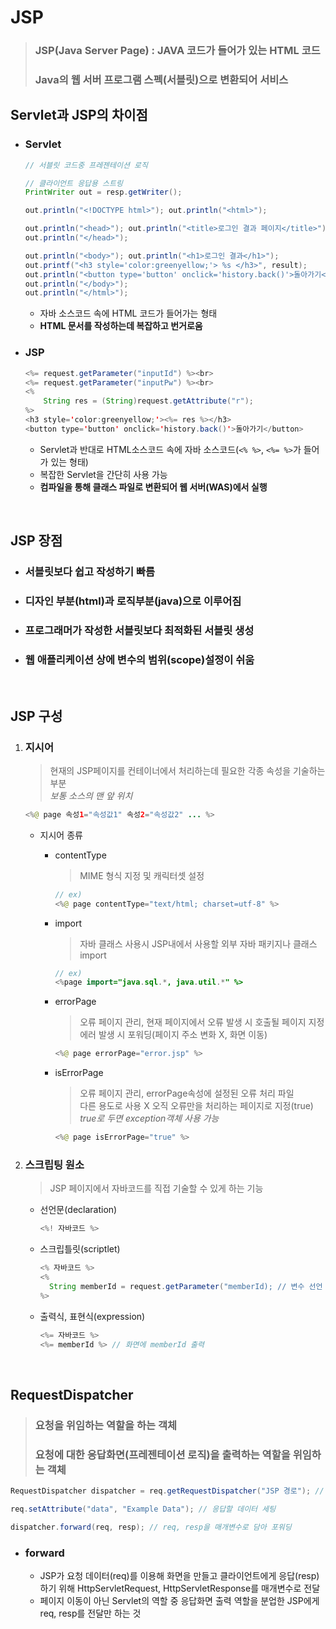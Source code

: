 # JSP
> ### JSP(Java Server Page) : JAVA 코드가 들어가 있는 HTML 코드
> ### Java의 웹 서버 프로그램 스펙(서블릿)으로 변환되어 서비스

## Servlet과 JSP의 차이점
- ### Servlet
    ```Java
    // 서블릿 코드중 프레젠테이션 로직

    // 클라이언트 응답용 스트링
    PrintWriter out = resp.getWriter();

    out.println("<!DOCTYPE html>"); out.println("<html>");
    
    out.println("<head>"); out.println("<title>로그인 결과 페이지</title>");
    out.println("</head>");
    
    out.println("<body>"); out.println("<h1>로그인 결과</h1>");
    out.printf("<h3 style='color:greenyellow;'> %s </h3>", result);
    out.println("<button type='button' onclick='history.back()'>돌아가기</button>");
    out.println("</body>");
    out.println("</html>");
    ```
  - 자바 소스코드 속에 HTML 코드가 들어가는 형태
  - **HTML 문서를 작성하는데 복잡하고 번거로움**


- ### JSP
    ```Java
	<%= request.getParameter("inputId") %><br>
	<%= request.getParameter("inputPw") %><br>
	<%
		String res = (String)request.getAttribute("r");
	%>
	<h3 style='color:greenyellow;'><%= res %></h3>
	<button type='button' onclick='history.back()'>돌아가기</button>
    ```
  - Servlet과 반대로 HTML소스코드 속에 자바 소스코드(`<% %>`, `<%= %>`가 들어가 있는 형태)
  - 복잡한 Servlet을 간단히 사용 가능
  - **컴파일을 통해 클래스 파일로 변환되어 웹 서버(WAS)에서 실행**

<br>

## JSP 장점
- ### 서블릿보다 쉽고 작성하기 빠름
- ### 디자인 부분(html)과 로직부분(java)으로 이루어짐
- ### 프로그래머가 작성한 서블릿보다 최적화된 서블릿 생성
- ### 웹 애플리케이션 상에 변수의 범위(scope)설정이 쉬움

<br>

## JSP 구성
1. ### 지시어

    > 현재의 JSP페이지를 컨테이너에서 처리하는데 필요한 각종 속성을 기술하는 부분  
    > *보통 소스의 맨 앞 위치*
    ```Java
    <%@ page 속성1="속성값1" 속성2="속성값2" ... %>
    ```
    - 지시어 종류
      - contentType
  
        > MIME 형식 지정 및 캐릭터셋 설정  
        ```Java
        // ex)
        <%@ page contentType="text/html; charset=utf-8" %>    
        ```
      - import

        > 자바 클래스 사용시 JSP내에서 사용할 외부 자바 패키지나 클래스 import
        ```Java
        // ex)
        <%page import="java.sql.*, java.util.*" %>   
        ```
      - errorPage
        > 오류 페이지 관리, 현재 페이지에서 오류 발생 시 호출될 페이지 지정  
        > 에러 발생 시 포워딩(페이지 주소 변화 X, 화면 이동)
        ```Java
        <%@ page errorPage="error.jsp" %>
        ```
      - isErrorPage
        > 오류 페이지 관리, errorPage속성에 설정된 오류 처리 파일  
        > 다른 용도로 사용 X 오직 오류만을 처리하는 페이지로 지정(true)
        > *true로 두면 exception객체 사용 가능*
        ```Java
        <%@ page isErrorPage="true" %>
        ```

2. ### 스크립팅 원소
    > JSP 페이지에서 자바코드를 직접 기술할 수 있게 하는 기능

    - 선언문(declaration)

        ```java
        <%! 자바코드 %>
        ```
    - 스크립틀릿(scriptlet)
        ```java
        <% 자바코드 %>
        <% 
          String memberId = request.getParameter("memberId); // 변수 선언 가능 
        %>
        ``` 
    - 출력식, 표현식(expression)
        ```java
        <%= 자바코드 %>
        <%= memberId %> // 화면에 memberId 출력
        ```
<br>

## RequestDispatcher
> ### 요청을 **위임**하는 역할을 하는 객체
> ### 요청에 대한 응답화면(프레젠테이션 로직)을 출력하는 역할을 위임하는 객체
```Java
RequestDispatcher dispatcher = req.getRequestDispatcher("JSP 경로"); // RequestDispatcher 객체 생성

req.setAttribute("data", "Example Data"); // 응답할 데이터 세팅

dispatcher.forward(req, resp); // req, resp을 매개변수로 담아 포워딩
```
- ### forward
  - JSP가 요청 데이터(req)를 이용해 화면을 만들고 클라이언트에게 응답(resp)하기 위해 HttpServletRequest, HttpServletResponse를 매개변수로 전달  
  - 페이지 이동이 아닌 Servlet의 역할 중 응답화면 출력 역할을 분업한 JSP에게 req, resp를 전달만 하는 것



